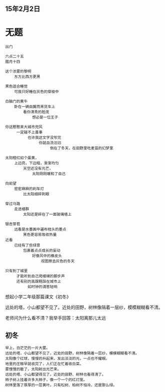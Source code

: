 
## 15年2月2日

# 无题

	出门
	
	六点二十五
	腊月十四
	
	这个浓雾的黎明
		东方比西方更黑
	
	黑色适合睡觉
		可我只好睡在灰色的穿梭中
	
	白脑门的黄牛
		卧在一辆由冀而来货车上
	    	看你清秀的脸庞
	        	想必是一位王子
	
	你这憨憨来大城市兜风
	     一定碰不上喜事
	          也许我这文字没写完
	               你就血流汩汩
	                    倒在了冬天，在田野里吃麦苗的幻梦里
	
	太阳橙红如个蛋黄，
		上边亮，下边暗，渐渐均匀
	    	天空还没有光芒，
	        	太阳刚刚暖和了自己

	向前望
		密密麻麻的刹车灯
	    	比太阳细碎刺眼
	
	穿过马路
		走进楼群
	    	太阳还是碎在了一面玻璃墙上
	
	银杏芽苞
		远看是水墨画中遍布枝头的墨点
	     	黑色更容易吸收热量	
	近看
		已经有了些绿意
	    	包裹着点点成长的妄动
	        	好像风中的橡皮头
	            	视图擦去灰色的冬天	     
	
	只有到了城里
	     才能听到自己爬楼梯的脚步声
	     还有别的高跟鞋踩在城市上
	          如时钟的滴答轻响


想起小学二年级那篇课文《初冬》

远处的塔，小山都望不见了。近处的田野，树林像隔着一层纱，模模糊糊看不清。

老师问为什么看不清？我举手回答：太阳离那儿太远


## 初冬

	早上，白茫茫的一片大雾。
	远处的塔，小山都望不见了。近处的田野，树林像隔着一层纱，模模糊糊看不清。
	太阳像个红球，慢慢的升起来，发出淡淡的光，一点也不耀眼。
	地里的庄稼早就收完了，人们正在忙着收白菜。
	雾慢慢的散了，太阳射出光芒来。
	远处的塔、小山都望得见了。近处的田野、树林也看得清了。
	柿子树上挂着许多大柿子，像一个一个的红灯笼。
	树林里落了厚厚的一层黄叶。只有松树、柏树不怕冷，还是那么绿。
